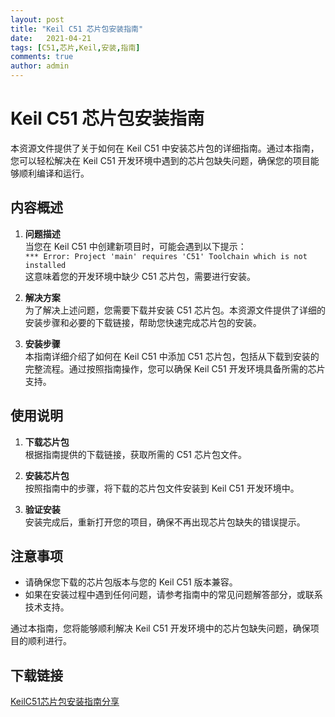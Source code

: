 ```yaml
---
layout: post
title: "Keil C51 芯片包安装指南"
date:   2021-04-21
tags: [C51,芯片,Keil,安装,指南]
comments: true
author: admin
---
```

# Keil C51 芯片包安装指南

本资源文件提供了关于如何在 Keil C51 中安装芯片包的详细指南。通过本指南，您可以轻松解决在 Keil C51 开发环境中遇到的芯片包缺失问题，确保您的项目能够顺利编译和运行。

## 内容概述

1. **问题描述**  
   当您在 Keil C51 中创建新项目时，可能会遇到以下提示：  
   `*** Error: Project 'main' requires 'C51' Toolchain which is not installed`  
   这意味着您的开发环境中缺少 C51 芯片包，需要进行安装。

2. **解决方案**  
   为了解决上述问题，您需要下载并安装 C51 芯片包。本资源文件提供了详细的安装步骤和必要的下载链接，帮助您快速完成芯片包的安装。

3. **安装步骤**  
   本指南详细介绍了如何在 Keil C51 中添加 C51 芯片包，包括从下载到安装的完整流程。通过按照指南操作，您可以确保 Keil C51 开发环境具备所需的芯片支持。

## 使用说明

1. **下载芯片包**  
   根据指南提供的下载链接，获取所需的 C51 芯片包文件。

2. **安装芯片包**  
   按照指南中的步骤，将下载的芯片包文件安装到 Keil C51 开发环境中。

3. **验证安装**  
   安装完成后，重新打开您的项目，确保不再出现芯片包缺失的错误提示。

## 注意事项

- 请确保您下载的芯片包版本与您的 Keil C51 版本兼容。
- 如果在安装过程中遇到任何问题，请参考指南中的常见问题解答部分，或联系技术支持。

通过本指南，您将能够顺利解决 Keil C51 开发环境中的芯片包缺失问题，确保项目的顺利进行。

## 下载链接

[KeilC51芯片包安装指南分享](https://pan.quark.cn/s/7b4589de932e)